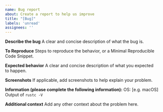 ```yaml
---
name: Bug report
about: Create a report to help us improve
title: "[Bug]"
labels: 'unread'
assignees: ''
---
```


**Describe the bug**
A clear and concise description of what the bug is.

**To Reproduce**
Steps to reproduce the behavior, or a Minimal Reproducible Code Snippet.

**Expected behavior**
A clear and concise description of what you expected to happen.

**Screenshots**
If applicable, add screenshots to help explain your problem.

**Information (please complete the following information):**
OS: [e.g. macOS]
Output of `rustc -V`

**Additional context**
Add any other context about the problem here.
